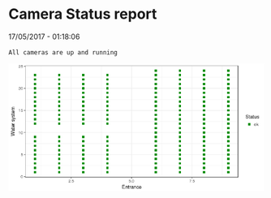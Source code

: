 Camera Status report
================
17/05/2017 - 01:18:06

    All cameras are up and running

![](camreport_files/figure-markdown_github/unnamed-chunk-2-1.png)
